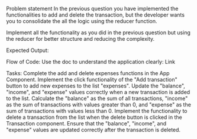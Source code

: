 Problem statement
In the previous question you have implemented the functionalities to add and delete the transaction, but the developer wants you to consolidate the all the logic using the reducer function.

Implement all the functionality as you did in the previous question but using the reducer for better structure and reducing the complexity.

Expected Output:

Flow of Code:
Use the doc to understand the application clearly:
Link

Tasks:
Complete the add and delete expenses functions in the App Component.
Implement the click functionality of the "Add transaction" button to add new expenses to the list "expenses".
Update the "balance", "income", and "expense" values correctly when a new transaction is added to the list.
Calculate the "balance" as the sum of all transactions, "income" as the sum of transactions with values greater than 0, and "expense" as the sum of transactions with values less than 0.
Implement the functionality to delete a transaction from the list when the delete button is clicked in the Transaction component.
Ensure that the "balance", "income", and "expense" values are updated correctly after the transaction is deleted.
